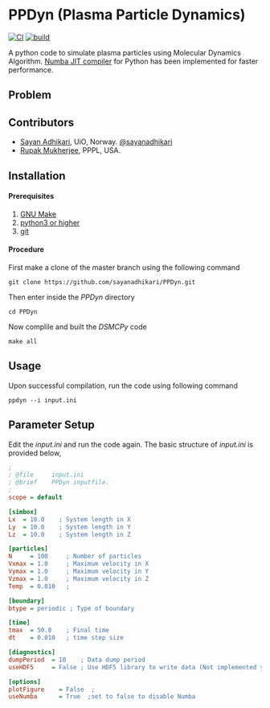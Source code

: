 # PPDyn (Plasma Particle Dynamics)
[![CI](https://github.com/sayanadhikari/PPDyn/actions/workflows/main.yml/badge.svg)](https://github.com/sayanadhikari/PPDyn/actions/workflows/main.yml)
[![build](https://github.com/sayanadhikari/PPDyn/actions/workflows/make.yml/badge.svg)](https://github.com/sayanadhikari/PPDyn/actions/workflows/make.yml)

A python code to simulate plasma particles using Molecular Dynamics Algorithm. [Numba JIT compiler](https://numba.pydata.org/) for Python has been implemented for faster performance. 

## Problem
<!--Rayleigh Problem = gas between 2 plates ([Alexander & Garcia, 1997](https://doi.org/10.1063/1.168619)) -->

## Contributors
- [Sayan Adhikari](https://github.com/sayanadhikari), UiO, Norway. [@sayanadhikari](https://twitter.com/sayanadhikari)
- [Rupak Mukherjee](https://github.com/RupakMukherjee), PPPL, USA.

Installation
------------
#### Prerequisites
1. [GNU Make](https://www.gnu.org/software/make/)
2. [python3 or higher](https://www.python.org/download/releases/3.0/)
3. [git](https://git-scm.com/)

#### Procedure
First make a clone of the master branch using the following command
```shell
git clone https://github.com/sayanadhikari/PPDyn.git
```
Then enter inside the *PPDyn* directory 
```shell
cd PPDyn
```
Now complile and built the *DSMCPy* code
```shell
make all
``` 
Usage
-----
Upon successful compilation, run the code using following command
```shell
ppdyn --i input.ini
```
Parameter Setup
----------------------
Edit the _input.ini_ and run the code again. The basic structure of _input.ini_ is provided below,
```ini
;
; @file		input.ini
; @brief	PPDyn inputfile.
;
scope = default

[simbox]
Lx  = 10.0    ; System length in X
Ly  = 10.0    ; System length in Y
Lz  = 10.0    ; System length in Z

[particles]
N     = 100     ; Number of particles
Vxmax = 1.0     ; Maximum velocity in X
Vymax = 1.0     ; Maximum velocity in Y
Vzmax = 1.0     ; Maximum velocity in Z
Temp  = 0.010   ;

[boundary]
btype = periodic ; Type of boundary

[time]
tmax  = 50.0    ; Final time
dt    = 0.010   ; time step size

[diagnostics]
dumpPeriod  = 10    ; Data dump period
useHDF5     = False ; Use HDF5 library to write data (Not implemented yet)

[options]
plotFigure    = False  ;
useNumba      = True  ;set to false to disable Numba
```
